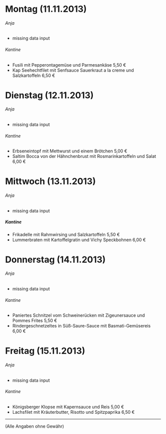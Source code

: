 # Montag (11.11.2013)
###### Anja
* missing data input

###### Kantine
* Fusili mit Pepperontagemüse und Parmesankäse	5,50 €
* Kap Seehechtfilet mit Senfsauce Sauerkraut a la creme und Salzkartoffeln	6,50 €

# Dienstag (12.11.2013)	
###### Anja
* missing data input

###### Kantine
* Erbseneintopf mit Mettwurst und einem Brötchen	5,00 €
* Saltim Bocca von der Hähnchenbrust mit Rosmarinkartoffeln und Salat	6,00 €

# Mittwoch (13.11.2013)
###### Anja
* missing data input

##### Kantine
* Frikadelle mit Rahmwirsing und Salzkartoffeln	5,50 €
* Lummerbraten mit Kartoffelgratin und Vichy Speckbohnen	6,00 €

# Donnerstag (14.11.2013) 
###### Anja
* missing data input

###### Kantine
* Paniertes Schnitzel vom Schweinerücken mit  Zigeunersauce und Pommes Frites 	5,50 €
* Rindergeschnetzeltes in Süß-Saure-Sauce mit Basmati-Gemüsereis	6,00 €

# Freitag (15.11.2013)
###### Anja
* missing data input

###### Kantine
* Königsberger Klopse mit Kapernsauce und Reis	5,00 €
* Lachsfilet mit Kräuterbutter, Risotto  und Spitzpaprika	6,50 €

---
(Alle Angaben ohne Gewähr)
